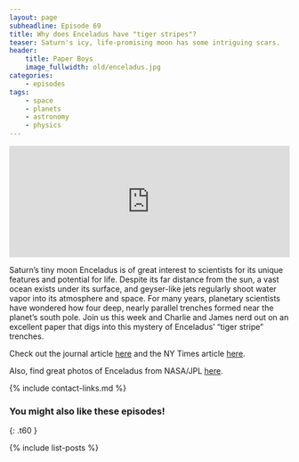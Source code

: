```yaml
---
layout: page
subheadline: Episode 69
title: Why does Enceladus have "tiger stripes"?
teaser: Saturn's icy, life-promising moon has some intriguing scars.
header:
    title: Paper Boys
    image_fullwidth: old/enceladus.jpg
categories:
    - episodes
tags:
    - space
    - planets
    - astronomy
    - physics
---
```


<iframe src="https://pinecast.com/player/03d3b2a1-ea1f-4692-9c2e-d321977bfa44?theme=thick" seamless height="200" style="border:0" class="pinecast-embed" frameborder="0" width="100%"></iframe>

Saturn’s tiny moon Enceladus is of great interest to scientists for its unique features and potential for life. Despite its far distance from the sun, a vast ocean exists under its surface, and geyser-like jets regularly shoot water vapor into its atmosphere and space. For many years, planetary scientists have wondered how four deep, nearly parallel trenches formed near the planet’s south pole. Join us this week and Charlie and James nerd out on an excellent paper that digs into this mystery of Enceladus’ “tiger stripe” trenches.
	
Check out the journal article [here](https://www.nature.com/articles/s41550-019-0958-x) and the NY Times article [here](https://www.nytimes.com/2019/12/09/science/enceladus-stripes-moon.html).

Also, find great photos of Enceladus from NASA/JPL [here](https://photojournal.jpl.nasa.gov/target/Enceladus).

{% include contact-links.md %}

### You might also like these episodes!
{: .t60 }

{% include list-posts %}
